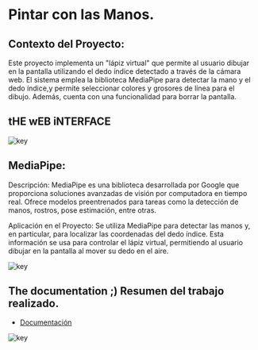 # Pintar con las Manos.

## Contexto del Proyecto:

Este proyecto implementa un "lápiz virtual" que permite al usuario dibujar en la pantalla utilizando el dedo índice detectado a través de la cámara web. 
El sistema emplea la biblioteca MediaPipe para detectar la mano y el dedo índice,y permite seleccionar colores y grosores de línea para el dibujo. 
Además, cuenta con una funcionalidad para borrar la pantalla.

## tHE wEB iNTERFACE
![key](../main/mano%20(3).jpg)

## MediaPipe:
Descripción: MediaPipe es una biblioteca desarrollada por Google que proporciona soluciones avanzadas de visión por computadora en tiempo real. 
Ofrece modelos preentrenados para tareas como la detección de manos, rostros, pose estimación, entre otras.

Aplicación en el Proyecto: Se utiliza MediaPipe para detectar las manos y, en particular, para localizar las coordenadas del dedo índice. 
Esta información se usa para controlar el lápiz virtual, permitiendo al usuario dibujar en la pantalla al mover su dedo en el aire.

![key](../main/mano%20(1).jpg)

## The documentation ;) Resumen del trabajo realizado.
* [Documentación](https://www.canva.com/design/DAGNcs3qQ1c/BcWeUzfY-GYTvaGqNsdecQ/view?utm_content=DAGNcs3qQ1c&utm_campaign=designshare&utm_medium=link&utm_source=editor)



![key](/src/static/images/T4.png)
